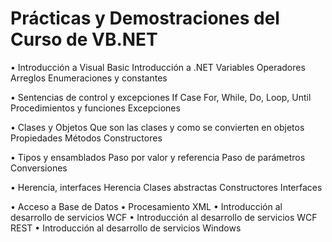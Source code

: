 # Prácticas y Demostraciones del Curso de VB.NET 

•	Introducción a Visual Basic 
  Introducción a .NET
  Variables
  Operadores
  Arreglos 
  Enumeraciones y constantes
  
•	Sentencias de control y excepciones
  If
  Case 
  For, While, Do, Loop, Until
  Procedimientos y funciones
  Excepciones

•	Clases y Objetos
  Que son las clases y como se convierten en objetos
  Propiedades
  Métodos
  Constructores

•	Tipos y ensamblados
  Paso por valor y referencia
  Paso de parámetros
  Conversiones
  
•	Herencia, interfaces
  Herencia
  Clases abstractas
  Constructores 
  Interfaces

•	Acceso a Base de Datos
•	Procesamiento XML
•	Introducción al desarrollo de servicios WCF
•	Introducción al desarrollo de servicios WCF REST
•	Introducción al desarrollo de servicios Windows
